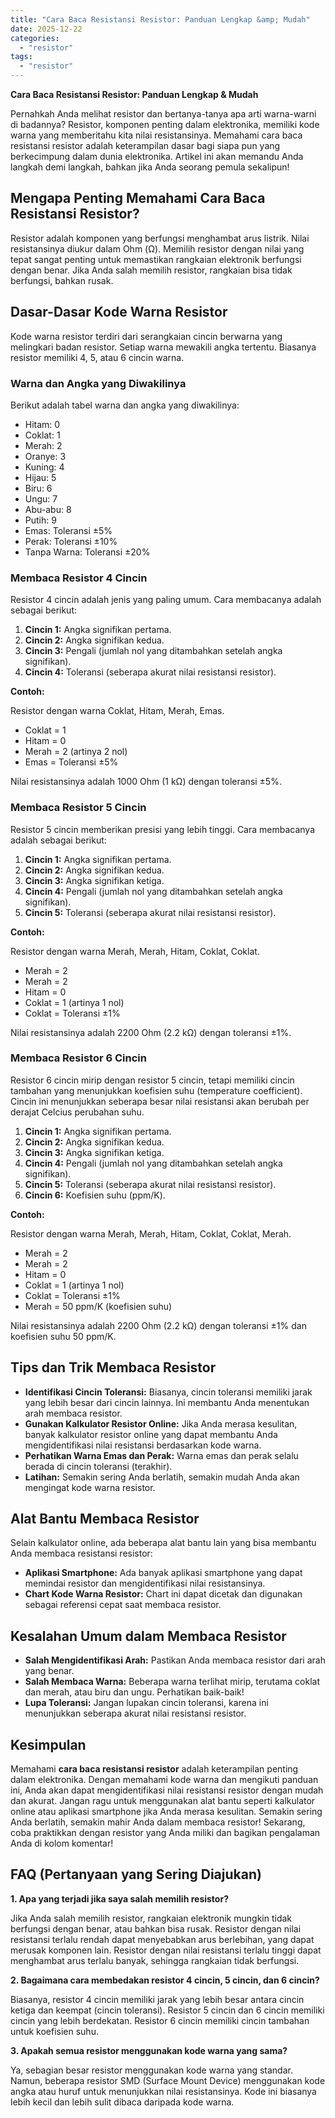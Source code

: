 ```yaml
---
title: "Cara Baca Resistansi Resistor: Panduan Lengkap &amp; Mudah"
date: 2025-12-22
categories: 
  - "resistor"
tags: 
  - "resistor"
---
```


**Cara Baca Resistansi Resistor: Panduan Lengkap & Mudah**

Pernahkah Anda melihat resistor dan bertanya-tanya apa arti warna-warni di badannya? Resistor, komponen penting dalam elektronika, memiliki kode warna yang memberitahu kita nilai resistansinya. Memahami cara baca resistansi resistor adalah keterampilan dasar bagi siapa pun yang berkecimpung dalam dunia elektronika. Artikel ini akan memandu Anda langkah demi langkah, bahkan jika Anda seorang pemula sekalipun!

## Mengapa Penting Memahami Cara Baca Resistansi Resistor?

Resistor adalah komponen yang berfungsi menghambat arus listrik. Nilai resistansinya diukur dalam Ohm (Ω). Memilih resistor dengan nilai yang tepat sangat penting untuk memastikan rangkaian elektronik berfungsi dengan benar. Jika Anda salah memilih resistor, rangkaian bisa tidak berfungsi, bahkan rusak.

## Dasar-Dasar Kode Warna Resistor

Kode warna resistor terdiri dari serangkaian cincin berwarna yang melingkari badan resistor. Setiap warna mewakili angka tertentu. Biasanya resistor memiliki 4, 5, atau 6 cincin warna.

### Warna dan Angka yang Diwakilinya

Berikut adalah tabel warna dan angka yang diwakilinya:

- Hitam: 0
- Coklat: 1
- Merah: 2
- Oranye: 3
- Kuning: 4
- Hijau: 5
- Biru: 6
- Ungu: 7
- Abu-abu: 8
- Putih: 9
- Emas: Toleransi ±5%
- Perak: Toleransi ±10%
- Tanpa Warna: Toleransi ±20%

### Membaca Resistor 4 Cincin

Resistor 4 cincin adalah jenis yang paling umum. Cara membacanya adalah sebagai berikut:

1. **Cincin 1:** Angka signifikan pertama.
2. **Cincin 2:** Angka signifikan kedua.
3. **Cincin 3:** Pengali (jumlah nol yang ditambahkan setelah angka signifikan).
4. **Cincin 4:** Toleransi (seberapa akurat nilai resistansi resistor).

**Contoh:**

Resistor dengan warna Coklat, Hitam, Merah, Emas.

- Coklat = 1
- Hitam = 0
- Merah = 2 (artinya 2 nol)
- Emas = Toleransi ±5%

Nilai resistansinya adalah 1000 Ohm (1 kΩ) dengan toleransi ±5%.

### Membaca Resistor 5 Cincin

Resistor 5 cincin memberikan presisi yang lebih tinggi. Cara membacanya adalah sebagai berikut:

1. **Cincin 1:** Angka signifikan pertama.
2. **Cincin 2:** Angka signifikan kedua.
3. **Cincin 3:** Angka signifikan ketiga.
4. **Cincin 4:** Pengali (jumlah nol yang ditambahkan setelah angka signifikan).
5. **Cincin 5:** Toleransi (seberapa akurat nilai resistansi resistor).

**Contoh:**

Resistor dengan warna Merah, Merah, Hitam, Coklat, Coklat.

- Merah = 2
- Merah = 2
- Hitam = 0
- Coklat = 1 (artinya 1 nol)
- Coklat = Toleransi ±1%

Nilai resistansinya adalah 2200 Ohm (2.2 kΩ) dengan toleransi ±1%.

### Membaca Resistor 6 Cincin

Resistor 6 cincin mirip dengan resistor 5 cincin, tetapi memiliki cincin tambahan yang menunjukkan koefisien suhu (temperature coefficient). Cincin ini menunjukkan seberapa besar nilai resistansi akan berubah per derajat Celcius perubahan suhu.

1. **Cincin 1:** Angka signifikan pertama.
2. **Cincin 2:** Angka signifikan kedua.
3. **Cincin 3:** Angka signifikan ketiga.
4. **Cincin 4:** Pengali (jumlah nol yang ditambahkan setelah angka signifikan).
5. **Cincin 5:** Toleransi (seberapa akurat nilai resistansi resistor).
6. **Cincin 6:** Koefisien suhu (ppm/K).

**Contoh:**

Resistor dengan warna Merah, Merah, Hitam, Coklat, Coklat, Merah.

- Merah = 2
- Merah = 2
- Hitam = 0
- Coklat = 1 (artinya 1 nol)
- Coklat = Toleransi ±1%
- Merah = 50 ppm/K (koefisien suhu)

Nilai resistansinya adalah 2200 Ohm (2.2 kΩ) dengan toleransi ±1% dan koefisien suhu 50 ppm/K.

## Tips dan Trik Membaca Resistor

- **Identifikasi Cincin Toleransi:** Biasanya, cincin toleransi memiliki jarak yang lebih besar dari cincin lainnya. Ini membantu Anda menentukan arah membaca resistor.
- **Gunakan Kalkulator Resistor Online:** Jika Anda merasa kesulitan, banyak kalkulator resistor online yang dapat membantu Anda mengidentifikasi nilai resistansi berdasarkan kode warna.
- **Perhatikan Warna Emas dan Perak:** Warna emas dan perak selalu berada di cincin toleransi (terakhir).
- **Latihan:** Semakin sering Anda berlatih, semakin mudah Anda akan mengingat kode warna resistor.

## Alat Bantu Membaca Resistor

Selain kalkulator online, ada beberapa alat bantu lain yang bisa membantu Anda membaca resistansi resistor:

- **Aplikasi Smartphone:** Ada banyak aplikasi smartphone yang dapat memindai resistor dan mengidentifikasi nilai resistansinya.
- **Chart Kode Warna Resistor:** Chart ini dapat dicetak dan digunakan sebagai referensi cepat saat membaca resistor.

## Kesalahan Umum dalam Membaca Resistor

- **Salah Mengidentifikasi Arah:** Pastikan Anda membaca resistor dari arah yang benar.
- **Salah Membaca Warna:** Beberapa warna terlihat mirip, terutama coklat dan merah, atau biru dan ungu. Perhatikan baik-baik!
- **Lupa Toleransi:** Jangan lupakan cincin toleransi, karena ini menunjukkan seberapa akurat nilai resistansi resistor.

## Kesimpulan

Memahami **cara baca resistansi resistor** adalah keterampilan penting dalam elektronika. Dengan memahami kode warna dan mengikuti panduan ini, Anda akan dapat mengidentifikasi nilai resistansi resistor dengan mudah dan akurat. Jangan ragu untuk menggunakan alat bantu seperti kalkulator online atau aplikasi smartphone jika Anda merasa kesulitan. Semakin sering Anda berlatih, semakin mahir Anda dalam membaca resistor! Sekarang, coba praktikkan dengan resistor yang Anda miliki dan bagikan pengalaman Anda di kolom komentar!

## FAQ (Pertanyaan yang Sering Diajukan)

**1\. Apa yang terjadi jika saya salah memilih resistor?**

Jika Anda salah memilih resistor, rangkaian elektronik mungkin tidak berfungsi dengan benar, atau bahkan bisa rusak. Resistor dengan nilai resistansi terlalu rendah dapat menyebabkan arus berlebihan, yang dapat merusak komponen lain. Resistor dengan nilai resistansi terlalu tinggi dapat menghambat arus terlalu banyak, sehingga rangkaian tidak berfungsi.

**2\. Bagaimana cara membedakan resistor 4 cincin, 5 cincin, dan 6 cincin?**

Biasanya, resistor 4 cincin memiliki jarak yang lebih besar antara cincin ketiga dan keempat (cincin toleransi). Resistor 5 cincin dan 6 cincin memiliki cincin yang lebih berdekatan. Resistor 6 cincin memiliki cincin tambahan untuk koefisien suhu.

**3\. Apakah semua resistor menggunakan kode warna yang sama?**

Ya, sebagian besar resistor menggunakan kode warna yang standar. Namun, beberapa resistor SMD (Surface Mount Device) menggunakan kode angka atau huruf untuk menunjukkan nilai resistansinya. Kode ini biasanya lebih kecil dan lebih sulit dibaca daripada kode warna.
